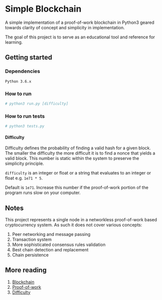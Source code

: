 # Simple Blockchain

A simple implementation of a proof-of-work blockchain in Python3 geared towards clarity of concept and simplicity in implementation.

The goal of this project is to serve as an educational tool and reference for learning.

## Getting started

### Dependencies

```
Python 3.6.x
```

### How to run

```bash
# python3 run.py [difficulty]
```

### How to run tests

```bash
# python3 tests.py
```

#### Difficulty

Difficulty defines the probability of finding a valid hash for a given block. The smaller the difficulty the more difficult it
is to find a nonce that yields a valid block. This number is static within the system to preserve the simplicity principle.

`difficulty` is an integer or float or a string that evaluates to an integer or float e.g. `1e71 * 5`.

Default is `1e71`. Increase this number if the proof-of-work portion of the program runs slow on your computer.

## Notes

This project represents a single node in a networkless proof-of-work based cryptocurrency system. As such it does not cover various concepts:

1. Peer networking and message passing
2. Transaction system
3. More sophisticated consensus rules validation
4. Best chain detection and replacement
5. Chain persistence

## More reading

1. [Blockchain](https://en.bitcoin.it/wiki/Block_chain)
2. [Proof-of-work](https://en.bitcoin.it/wiki/Proof_of_work)
3. [Difficulty](https://en.bitcoin.it/wiki/Difficulty)

